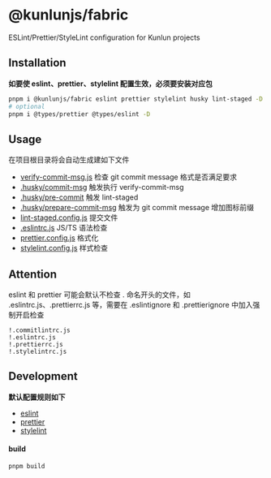# @kunlunjs/fabric

ESLint/Prettier/StyleLint configuration for Kunlun projects

## Installation

<b>如要使 eslint、prettier、stylelint 配置生效，必须要安装对应包</b>

```bash
pnpm i @kunlunjs/fabric eslint prettier stylelint husky lint-staged -D
# optional
pnpm i @types/prettier @types/eslint -D
```

## Usage

在项目根目录将会自动生成建如下文件

- [verify-commit-msg.js]("./dist/verify-commit-msg.js") 检查 git commit message 格式是否满足要求
- [.husky/commit-msg]("./.husky/commit-msg") 触发执行 verify-commit-msg
- [.husky/pre-commit]("./.husky/pre-commit") 触发 lint-staged
- [.husky/prepare-commit-msg]("./.husky/prepare-commit-msg") 触发为 git commit message 增加图标前缀
- [lint-staged.config.js]("./lint-staged.config.js") 提交文件
- [.eslintrc.js]("./generate/eslintrc") JS/TS 语法检查
- [prettier.config.js]("./generate/prettier") 格式化
- [stylelint.config.js]("./generate/stylelint") 样式检查

## Attention

eslint 和 prettier 可能会默认不检查 . 命名开头的文件，如 .eslintrc.js、.prettierrc.js 等，需要在 .eslintignore 和 .prettierignore 中加入强制开启检查

```
!.commitlintrc.js
!.eslintrc.js
!.prettierrc.js
!.stylelintrc.js
```

## Development

<b>默认配置规则如下</b>

- [eslint](src/eslint.ts)
- [prettier](src/prettier.ts)
- [stylelint](src/stylelint.ts)

#### build

```bash
pnpm build
```
